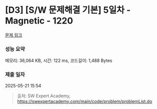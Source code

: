 # [D3] [S/W 문제해결 기본] 5일차 - Magnetic - 1220 

[문제 링크](https://swexpertacademy.com/main/code/problem/problemDetail.do?contestProbId=AV14hwZqABsCFAYD) 

### 성능 요약

메모리: 36,064 KB, 시간: 122 ms, 코드길이: 1,488 Bytes

### 제출 일자

2025-05-21 15:54



> 출처: SW Expert Academy, https://swexpertacademy.com/main/code/problem/problemList.do